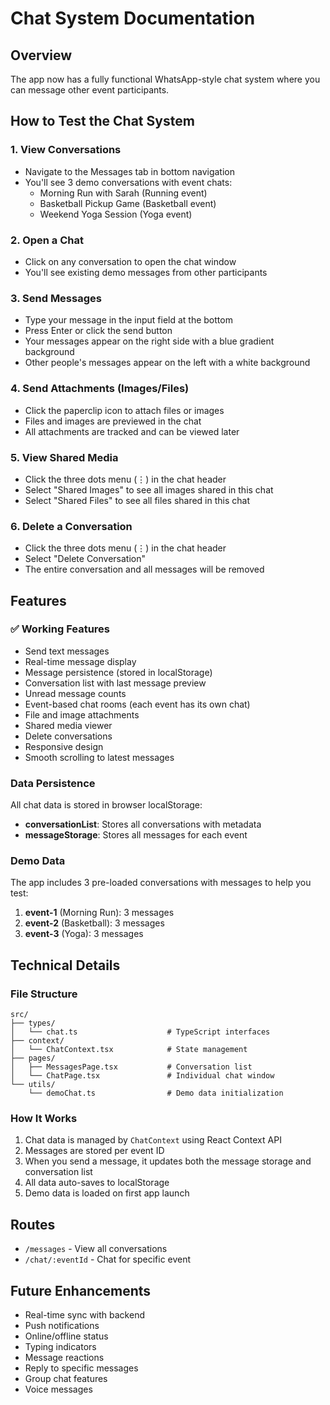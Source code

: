 # Chat System Documentation

## Overview
The app now has a fully functional WhatsApp-style chat system where you can message other event participants.

## How to Test the Chat System

### 1. View Conversations
- Navigate to the Messages tab in bottom navigation
- You'll see 3 demo conversations with event chats:
  - Morning Run with Sarah (Running event)
  - Basketball Pickup Game (Basketball event)
  - Weekend Yoga Session (Yoga event)

### 2. Open a Chat
- Click on any conversation to open the chat window
- You'll see existing demo messages from other participants

### 3. Send Messages
- Type your message in the input field at the bottom
- Press Enter or click the send button
- Your messages appear on the right side with a blue gradient background
- Other people's messages appear on the left with a white background

### 4. Send Attachments (Images/Files)
- Click the paperclip icon to attach files or images
- Files and images are previewed in the chat
- All attachments are tracked and can be viewed later

### 5. View Shared Media
- Click the three dots menu (⋮) in the chat header
- Select "Shared Images" to see all images shared in this chat
- Select "Shared Files" to see all files shared in this chat

### 6. Delete a Conversation
- Click the three dots menu (⋮) in the chat header
- Select "Delete Conversation"
- The entire conversation and all messages will be removed

## Features

### ✅ Working Features
- Send text messages
- Real-time message display
- Message persistence (stored in localStorage)
- Conversation list with last message preview
- Unread message counts
- Event-based chat rooms (each event has its own chat)
- File and image attachments
- Shared media viewer
- Delete conversations
- Responsive design
- Smooth scrolling to latest messages

### Data Persistence
All chat data is stored in browser localStorage:
- **conversationList**: Stores all conversations with metadata
- **messageStorage**: Stores all messages for each event

### Demo Data
The app includes 3 pre-loaded conversations with messages to help you test:
1. **event-1** (Morning Run): 3 messages
2. **event-2** (Basketball): 3 messages  
3. **event-3** (Yoga): 3 messages

## Technical Details

### File Structure
```
src/
├── types/
│   └── chat.ts                    # TypeScript interfaces
├── context/
│   └── ChatContext.tsx            # State management
├── pages/
│   ├── MessagesPage.tsx           # Conversation list
│   └── ChatPage.tsx               # Individual chat window
└── utils/
    └── demoChat.ts                # Demo data initialization
```

### How It Works
1. Chat data is managed by `ChatContext` using React Context API
2. Messages are stored per event ID
3. When you send a message, it updates both the message storage and conversation list
4. All data auto-saves to localStorage
5. Demo data is loaded on first app launch

## Routes
- `/messages` - View all conversations
- `/chat/:eventId` - Chat for specific event

## Future Enhancements
- Real-time sync with backend
- Push notifications
- Online/offline status
- Typing indicators
- Message reactions
- Reply to specific messages
- Group chat features
- Voice messages
